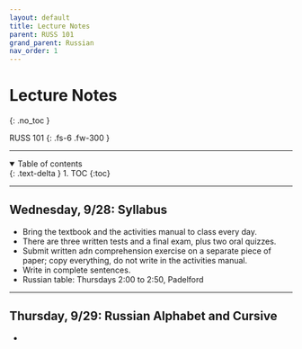 ```yaml
---
layout: default
title: Lecture Notes
parent: RUSS 101
grand_parent: Russian
nav_order: 1
---
```


# Lecture Notes
{: .no_toc }

RUSS 101
{: .fs-6 .fw-300 }

---

<details open markdown="block">
  <summary>
    Table of contents
  </summary>
  {: .text-delta }
1. TOC
{:toc}
</details>

---

## Wednesday, 9/28: Syllabus
- Bring the textbook and the activities manual to class every day.
- There are three written tests and a final exam, plus two oral quizzes.
- Submit written adn comprehension exercise on a separate piece of paper; copy everything, do not write in the activities manual.
- Write in complete sentences.
- Russian table: Thursdays 2:00 to 2:50, Padelford

---

## Thursday, 9/29: Russian Alphabet and Cursive
- 




























